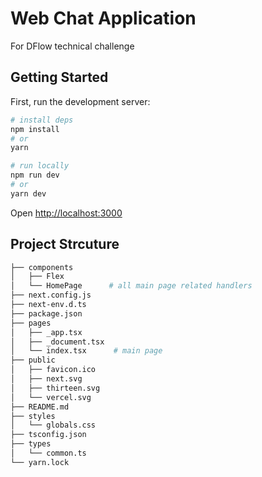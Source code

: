 # Web Chat Application
For DFlow technical challenge

## Getting Started

First, run the development server:

```bash
# install deps
npm install
# or
yarn

# run locally
npm run dev
# or
yarn dev
```
Open [http://localhost:3000](http://localhost:3000) 

## Project Strcuture
```bash
├── components
│   ├── Flex
│   └── HomePage      # all main page related handlers
├── next.config.js
├── next-env.d.ts
├── package.json
├── pages
│   ├── _app.tsx
│   ├── _document.tsx
│   └── index.tsx      # main page
├── public
│   ├── favicon.ico
│   ├── next.svg
│   ├── thirteen.svg
│   └── vercel.svg
├── README.md
├── styles
│   └── globals.css
├── tsconfig.json
├── types
│   └── common.ts
└── yarn.lock
```
